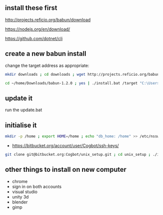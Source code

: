 ## install these first ##

http://projects.reficio.org/babun/download

https://nodejs.org/en/download/

https://github.com/dotnet/cli

## create a new babun install ##

change the target address as appropriate:

```bash
mkdir downloads ; cd downloads ; wget http://projects.reficio.org/babun/download ; unzip download
```

```bash
cd ~/home/Downloads/babun-1.2.0 ; yes | ./install.bat /target "C:\Users\[username]\babun"
```

## update it ##

run the update.bat

## initialise it ##

```bash
mkdir -p /home ; export HOME=/home ; echo "db_home: /home" >> /etc/nsswitch.conf ; echo "db_shell: /bin/zsh" >> /etc/nsswitch.conf ; mkpasswd -l -p "$(cygpath -H)" > /etc/passwd ; rm /etc/passwd ; rm /etc/group ; cd ~ ; mkdir -p .ssh ; yes | ssh-keygen -q -N "" -f ~/.ssh/id_rsa -t rsa -b 4096 -C "luke.avery@live.co.uk" ; sudo chmod 600 ~/.ssh/* ; cat ~/.ssh/id_rsa.pub
```

* https://bitbucket.org/account/user/Cogbot/ssh-keys/

```bash
git clone git@bitbucket.org:Cogbot/unix_setup.git ; cd unix_setup ; ./install.sh
```

## other things to install on new computer ##

* chrome
* sign in on both accounts
* visual studio
* unity 3d
* blender
* gimp

